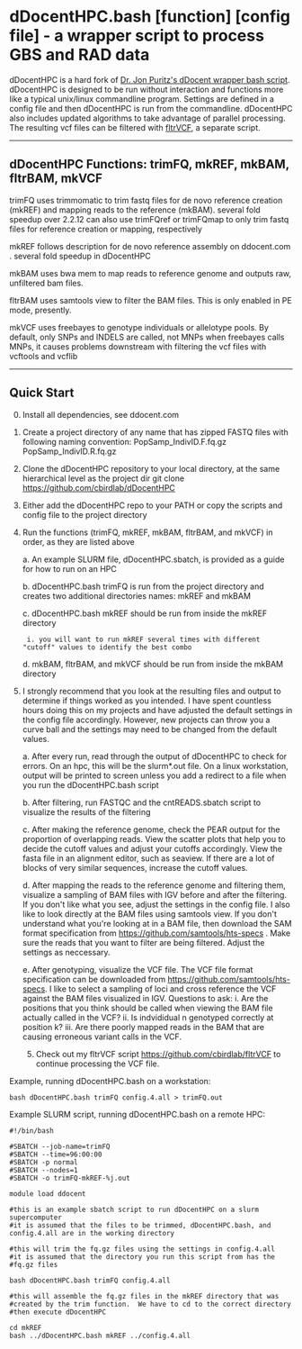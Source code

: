 # dDocentHPC.bash [function] [config file]   -   a wrapper script to process GBS and RAD data

dDocentHPC is a hard fork of [Dr. Jon Puritz's dDocent wrapper bash script](ddocent.com).  dDocentHPC is designed to be run
without interaction and functions more like a typical unix/linux commandline program.  Settings are defined in a config file 
and then dDocentHPC is run from the commandline.  dDocentHPC also includes updated algorithms to take advantage of parallel 
processing. The resulting vcf files can be filtered with [fltrVCF](https://github.com/cbirdlab/fltrVCF), a separate script.

---

## dDocentHPC Functions: trimFQ, mkREF, mkBAM, fltrBAM, mkVCF

  trimFQ uses trimmomatic to trim fastq files for de novo reference creation (mkREF) and mapping reads to the reference (mkBAM).
		several fold speedup over 2.2.12
		can also use trimFQref or trimFQmap to only trim fastq files for reference creation or mapping, respectively

  mkREF follows description for de novo reference assembly on ddocent.com .  several fold speedup in dDocentHPC

  mkBAM uses bwa mem to map reads to reference genome and outputs raw, unfiltered bam files.
  
  fltrBAM uses samtools view to filter the BAM files.  This is only enabled in PE mode, presently.
  
  mkVCF uses freebayes to genotype individuals or allelotype pools. By default, only SNPs and INDELS are called, not MNPs
		when freebayes calls MNPs, it causes problems downstream with filtering the vcf files with vcftools and vcflib

---
 
## Quick Start

0. Install all dependencies, see ddocent.com
	
1. Create a project directory of any name that has zipped FASTQ files with following naming convention: 
	PopSamp_IndivID.F.fq.gz
	PopSamp_IndivID.R.fq.gz
		
2. Clone the dDocentHPC repository to your local directory, at the same hierarchical level as the project dir
	git clone https://github.com/cbirdlab/dDocentHPC
		
3. Either add the dDocentHPC repo to your PATH or copy the scripts and config file to the project directory
	
4. Run the functions (trimFQ, mkREF, mkBAM, fltrBAM, and mkVCF) in order, as they are listed above

	a. An example SLURM file, dDocentHPC.sbatch, is provided as a guide for how to run on an HPC
		
	b. dDocentHPC.bash trimFQ is run from the project directory and creates two additional directories names: mkREF and mkBAM
	
	c. dDocentHPC.bash mkREF should be run from inside the mkREF directory
	
		i. you will want to run mkREF several times with different "cutoff" values to identify the best combo
		
	d. mkBAM, fltrBAM, and mkVCF should be run from inside the mkBAM directory
	
5. I strongly recommend that you look at the resulting files and output to determine if things worked as you intended. I have spent countless hours doing this on my projects and have adjusted the default settings in the config file accordingly. However, new projects can throw you a curve ball and the settings may need to be changed from the default values.
		
	a. After every run, read through the output of dDocentHPC to check for errors.  On an hpc, this will be the slurm*.out file. On a linux workstation, output will be printed to screen unless you add a redirect to a file when you run the dDocentHPC.bash script
	
	b. After filtering, run FASTQC and the cntREADS.sbatch script to visualize the results of the filtering
	
	c. After making the reference genome, check the PEAR output for the proportion of overlapping reads. View the scatter plots that help you to decide the cutoff values and adjust your cutoffs accordingly. View the fasta file in an alignment editor, such as seaview. If there are a lot of blocks of very similar sequences, increase the cutoff values.
	
	d. After mapping the reads to the reference genome and filtering them, visualize a sampling of BAM files with IGV before and after the filtering.  If you don't like what you see, adjust the settings in the config file.  I also like to look directly at the BAM files using samtools view.  If you don't understand what you're looking at in a BAM file, then download the SAM format specification from https://github.com/samtools/hts-specs .  Make sure the reads that you want to filter are being filtered.  Adjust the settings as neccessary.
	
	e. After genotyping, visualize the VCF file.  The VCF file format specification can be downloaded from 
			https://github.com/samtools/hts-specs.  I like to select a sampling of loci and cross reference the VCF against
			the BAM files visualized in IGV.  Questions to ask: 
			i. Are the positions that you think should be called when viewing the BAM file actually called in the VCF?
			ii. Is indvididual n genotyped correctly at position k?
			iii. Are there poorly mapped reads in the BAM that are causing erroneous variant calls in the VCF.
			
	5. Check out my fltrVCF script https://github.com/cbirdlab/fltrVCF to continue processing the VCF file.


Example, running dDocentHPC.bash on a workstation:

	bash dDocentHPC.bash trimFQ config.4.all > trimFQ.out

 
Example SLURM script, running dDocentHPC.bash on a remote HPC:

	#!/bin/bash

	#SBATCH --job-name=trimFQ
	#SBATCH --time=96:00:00
	#SBATCH -p normal
	#SBATCH --nodes=1
	#SBATCH -o trimFQ-mkREF-%j.out

	module load ddocent

	#this is an example sbatch script to run dDocentHPC on a slurm supercomputer
	#it is assumed that the files to be trimmed, dDocentHPC.bash, and config.4.all are in the working directory

	#this will trim the fq.gz files using the settings in config.4.all
	#it is assumed that the directory you run this script from has the 
	#fq.gz files

	bash dDocentHPC.bash trimFQ config.4.all

	#this will assemble the fq.gz files in the mkREF directory that was
	#created by the trim function.  We have to cd to the correct directory
	#then execute dDocentHPC

	cd mkREF
	bash ../dDocentHPC.bash mkREF ../config.4.all

